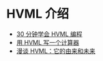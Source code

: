 # HVML 介绍

- [30 分钟学会 HVML 编程](learn-hvml-programming-in-30-minutes-zh.md)
- [用 HVML 写一个计算器](writing-a-calculator-by-using-hvml-step-by-step.md)
- [漫谈 HVML：它的由来和未来](brief-introduction-to-hvml-zh.md)

